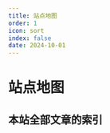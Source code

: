 ```yaml
---
title: 站点地图
order: 1
icon: sort
index: false
date: 2024-10-01
---
```

# 站点地图
## 本站全部文章的索引
<Catalog base='/' hideHeading></Catalog>